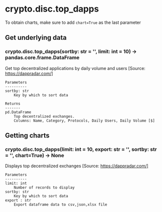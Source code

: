 # crypto.disc.top_dapps

To obtain charts, make sure to add `chart=True` as the last parameter

## Get underlying data 
### crypto.disc.top_dapps(sortby: str = '', limit: int = 10) -> pandas.core.frame.DataFrame

Get top decentralized applications by daily volume and users [Source: https://dappradar.com/]

    Parameters
    ----------
    sortby: str
        Key by which to sort data

    Returns
    -------
    pd.DataFrame
        Top decentralized exchanges.
        Columns: Name, Category, Protocols, Daily Users, Daily Volume [$]

## Getting charts 
### crypto.disc.top_dapps(limit: int = 10, export: str = '', sortby: str = '', chart=True) -> None

Displays top decentralized exchanges [Source: https://dappradar.com/]

    Parameters
    ----------
    limit: int
        Number of records to display
    sortby: str
        Key by which to sort data
    export : str
        Export dataframe data to csv,json,xlsx file
